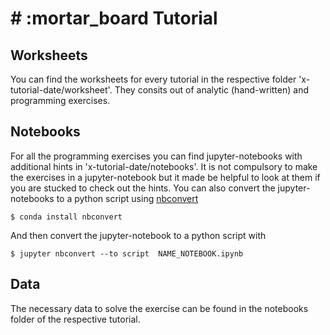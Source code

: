 # #  :mortar_board Tutorial
## Worksheets
You can find the worksheets for every tutorial in the respective folder 'x-tutorial-date/worksheet'.
They consits out of analytic (hand-written) and programming exercises.
## Notebooks
For all the programming exercises you can find jupyter-notebooks with additional hints in 'x-tutorial-date/notebooks'.
It is not compulsory to make the exercises in a jupyter-notebook but it made be helpful to look at them if you are stucked
to check out the hints.
You can also convert the jupyter-notebooks to a python script using [nbconvert](https://nbconvert.readthedocs.io/en/latest/install.html)
```
$ conda install nbconvert
```
And then convert the jupyter-notebook to a python script with
```
$ jupyter nbconvert --to script  NAME_NOTEBOOK.ipynb

```

## Data
The necessary data to solve the exercise can be found in the notebooks folder of the respective tutorial.

